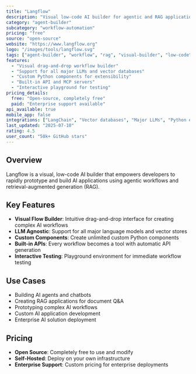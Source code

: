 ```yaml
---
title: "Langflow"
description: "Visual low-code AI builder for agentic and RAG applications"
category: "agent-builder"
subcategory: "workflow-automation"
pricing: "free"
source: "open-source"
website: "https://www.langflow.org"
logo: "/images/tools/langflow.svg"
tags: ["agent-builder", "workflow", "rag", "visual-builder", "low-code"]
features:
  - "Visual drag-and-drop workflow builder"
  - "Support for all major LLMs and vector databases"
  - "Custom Python components for extensibility"
  - "Built-in API and MCP servers"
  - "Interactive playground for testing"
pricing_details:
  free: "Open-source, completely free"
  paid: "Enterprise support available"
api_available: true
mobile_app: false
integrations: ["LangChain", "Vector databases", "Major LLMs", "Python ecosystem"]
last_updated: "2025-07-10"
rating: 4.5
user_count: "50k+ GitHub stars"
---
```


## Overview

Langflow is a visual, low-code AI builder that empowers developers to rapidly prototype and build AI applications using agentic workflows and retrieval-augmented generation (RAG).

## Key Features

- **Visual Flow Builder**: Intuitive drag-and-drop interface for creating complex AI workflows
- **LLM Agnostic**: Support for all major language models and vector stores
- **Custom Components**: Create unlimited custom Python components
- **Built-in APIs**: Every workflow becomes a tool with automatic API generation
- **Interactive Testing**: Playground environment for immediate workflow testing

## Use Cases

- Building AI agents and chatbots
- Creating RAG applications for document Q&A
- Prototyping complex AI workflows
- Custom AI application development
- Enterprise AI solution deployment

## Pricing

- **Open Source**: Completely free to use and modify
- **Self-Hosted**: Deploy on your own infrastructure
- **Enterprise Support**: Custom pricing for enterprise deployments